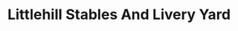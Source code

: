 ---
title: "Littlehill Stables And Livery Yard"
address: "Littlehill, Boleybeg, Ballymore Eustace, Co. Kildare"
tel: "+353 (0)87 204 7911"
county: "Kildare"
category: "Equestrian Schools"
type: "Content"
lat: "53.10816955566406"
lng: "-6.651042461395264"
---